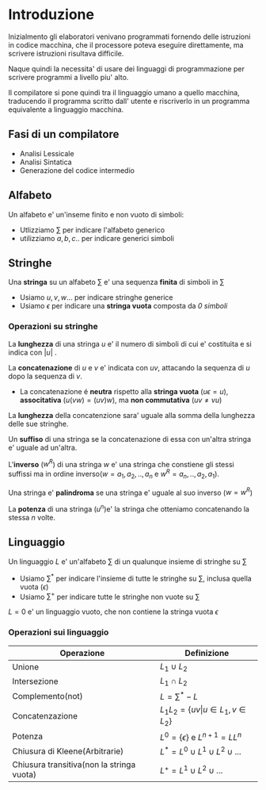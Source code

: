 # Introduzione
Inizialmento gli elaboratori venivano programmati fornendo delle istruzioni in codice macchina, che il processore poteva eseguire direttamente, ma scrivere istruzioni risultava difficile.

Naque quindi la necessita' di usare dei linguaggi di programmazione per scrivere programmi a livello piu' alto. 

Il compilatore si pone quindi tra il linguaggio umano a quello macchina, traducendo il programma scritto dall' utente e riscriverlo in un programma equivalente a linguaggio macchina.

## Fasi di un compilatore
- Analisi Lessicale 
- Analisi Sintatica 
- Generazione del codice intermedio

## Alfabeto 
Un alfabeto e' un'inseme finito e non vuoto di simboli:

- Utlizziamo $\sum$ per indicare l'alfabeto generico 
- utilizziamo $a,b,c..$  per indicare generici simboli

## Stringhe
Una **stringa** su un alfabeto $\sum$ e' una sequenza **finita** di simboli in $\sum$
- Usiamo $u,v,w...$ per indicare stringhe generice
- Usiamo $\epsilon$ per indicare una **stringa vuota**  composta da *0 simboli*
### Operazioni su stringhe 
La **lunghezza** di una stringa $u$ e' il numero di simboli di cui e' costituita e si indica con $|u|$ .

La **concatenazione** di $u$ e $v$ e' indicata con $uv$, attacando la sequenza di $u$ dopo la sequenza di $v$. 

- La concatenazione é **neutra** rispetto alla **stringa vuota** ($u\epsilon=u$), **associtativa** ($u(vw)=(uv)w$), ma **non commutativa** ($uv\ne vu$)

La **lunghezza** della concatenzione sara' uguale alla somma della lunghezza delle sue stringhe.

Un **suffiso** di una stringa se la concatenazione di essa con un'altra stringa e' uguale ad un'altra.

L'**inverso** ($w^{R}$) di una stringa $w$ e' una stringa che constiene gli stessi suffissi ma in ordine inverso($w=a_1,a_2,..,a_n$ e $w^R=a_n,..,a_2,a_1$).

Una stringa e' **palindroma** se una stringa e' uguale al suo inverso ($w=w^{R}$)

La **potenza** di una stringa ($u^{n}$)e' la stringa che otteniamo concatenando la stessa $n$ volte.

## Linguaggio
Un linguaggio $L$ e' un'alfabeto $\sum$ di un qualunque insieme di stringhe su $\sum$

- Usiamo $\sum^{*}$ per indicare l'insieme di tutte le stringhe su $\sum$, inclusa quella vuota ($\epsilon$)
- Usiamo $\sum^{+}$ per indicare tutte le stringhe non vuote su $\sum$

 
$L=0$ e' un linguaggio vuoto, che non contiene la stringa vuota $\epsilon$

### Operazioni sui linguaggio

|Operazione|Definizione|
---|---
Unione|$L_1\cup L_2$
Intersezione|$L_1\cap L_2$
Complemento(not)|$L=\sum^{*}-L$
Concatenzazione|$L_1L_2=\{uv\| u\in L_1,v\in L_2\}$
Potenza|$L^0=\{\epsilon\}$ e $L^{n+1}=LL^n$
Chiusura di Kleene(Arbitrarie)|$L^*=L^0\cup L^1\cup L^2 \cup ...$ 
Chiusura transitiva(non la stringa vuota)|$L^+=L^1\cup L^2 \cup ...$